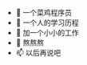 - 👋 一个菜鸡程序员
- 👀 一个人的学习历程
- 🌱 加一个小小的工作
- 💞️ 熬熬熬
- 📫 以后再说吧

<!---
lzop/lzop is a ✨ special ✨ repository because its `README.md` (this file) appears on your GitHub profile.
You can click the Preview link to take a look at your changes.
--->
